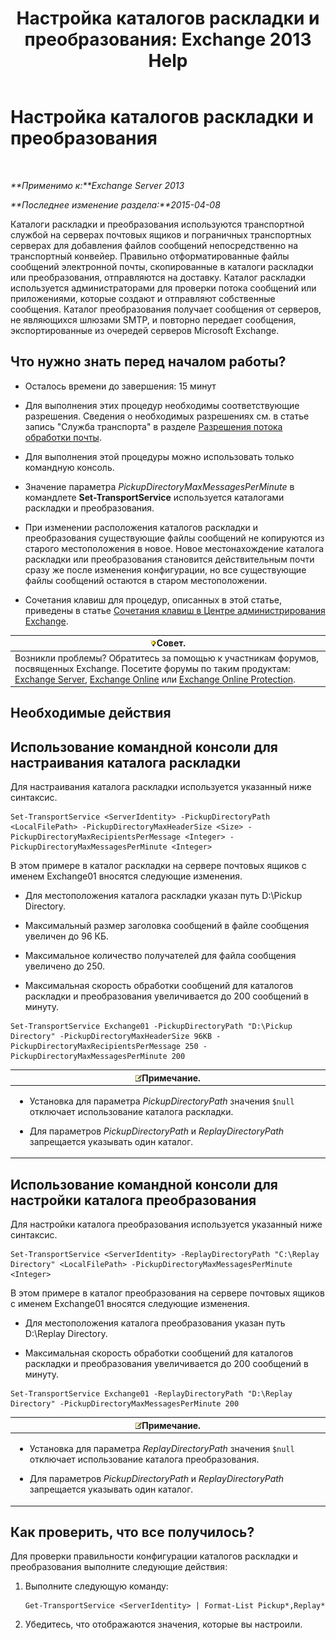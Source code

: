 ﻿---
title: 'Настройка каталогов раскладки и преобразования: Exchange 2013 Help'
TOCTitle: Настройка каталогов раскладки и преобразования
ms:assetid: c9ca7358-9a08-4f57-89d0-910e4438df8a
ms:mtpsurl: https://technet.microsoft.com/ru-ru/library/Bb124549(v=EXCHG.150)
ms:contentKeyID: 50489208
ms.date: 04/30/2018
mtps_version: v=EXCHG.150
ms.translationtype: HT
---

# Настройка каталогов раскладки и преобразования

 

_**Применимо к:**Exchange Server 2013_

_**Последнее изменение раздела:**2015-04-08_

Каталоги раскладки и преобразования используются транспортной службой на серверах почтовых ящиков и пограничных транспортных серверах для добавления файлов сообщений непосредственно на транспортный конвейер. Правильно отформатированные файлы сообщений электронной почты, скопированные в каталоги раскладки или преобразования, отправляются на доставку. Каталог раскладки используется администраторами для проверки потока сообщений или приложениями, которые создают и отправляют собственные сообщения. Каталог преобразования получает сообщения от серверов, не являющихся шлюзами SMTP, и повторно передает сообщения, экспортированные из очередей серверов Microsoft Exchange.

## Что нужно знать перед началом работы?

  - Осталось времени до завершения: 15 минут

  - Для выполнения этих процедур необходимы соответствующие разрешения. Сведения о необходимых разрешениях см. в статье запись "Служба транспорта" в разделе [Разрешения потока обработки почты](mail-flow-permissions-exchange-2013-help.md).

  - Для выполнения этой процедуры можно использовать только командную консоль.

  - Значение параметра *PickupDirectoryMaxMessagesPerMinute* в командлете **Set-TransportService** используется каталогами раскладки и преобразования.

  - При изменении расположения каталогов раскладки и преобразования существующие файлы сообщений не копируются из старого местоположения в новое. Новое местонахождение каталога раскладки или преобразования становится действительным почти сразу же после изменения конфигурации, но все существующие файлы сообщений остаются в старом местоположении.

  - Сочетания клавиш для процедур, описанных в этой статье, приведены в статье [Сочетания клавиш в Центре администрирования Exchange](keyboard-shortcuts-in-the-exchange-admin-center-exchange-online-protection-help.md).

<table>
<thead>
<tr class="header">
<th><img src="images/Bb124558.tip(EXCHG.150).gif" title="Совет" alt="Совет" />Совет.</th>
</tr>
</thead>
<tbody>
<tr class="odd">
<td>Возникли проблемы? Обратитесь за помощью к участникам форумов, посвященных Exchange. Посетите форумы по таким продуктам: <a href="https://go.microsoft.com/fwlink/p/?linkid=60612">Exchange Server</a>, <a href="https://go.microsoft.com/fwlink/p/?linkid=267542">Exchange Online</a> или <a href="https://go.microsoft.com/fwlink/p/?linkid=285351">Exchange Online Protection</a>.</td>
</tr>
</tbody>
</table>


## Необходимые действия

## Использование командной консоли для настраивания каталога раскладки

Для настраивания каталога раскладки используется указанный ниже синтаксис.

    Set-TransportService <ServerIdentity> -PickupDirectoryPath <LocalFilePath> -PickupDirectoryMaxHeaderSize <Size> -PickupDirectoryMaxRecipientsPerMessage <Integer> -PickupDirectoryMaxMessagesPerMinute <Integer>

В этом примере в каталог раскладки на сервере почтовых ящиков с именем Exchange01 вносятся следующие изменения.

  - Для местоположения каталога раскладки указан путь D:\\Pickup Directory.

  - Максимальный размер заголовка сообщений в файле сообщения увеличен до 96 КБ.

  - Максимальное количество получателей для файла сообщения увеличено до 250.

  - Максимальная скорость обработки сообщений для каталогов раскладки и преобразования увеличивается до 200 сообщений в минуту.

<!-- end list -->

    Set-TransportService Exchange01 -PickupDirectoryPath "D:\Pickup Directory" -PickupDirectoryMaxHeaderSize 96KB -PickupDirectoryMaxRecipientsPerMessage 250 -PickupDirectoryMaxMessagesPerMinute 200

<table>
<colgroup>
<col style="width: 100%" />
</colgroup>
<thead>
<tr class="header">
<th><img src="images/JJ126620.note(EXCHG.150).gif" title="Примечание" alt="Примечание" />Примечание.</th>
</tr>
</thead>
<tbody>
<tr class="odd">
<td><ul>
<li><p>Установка для параметра <em>PickupDirectoryPath</em> значения <code>$null</code> отключает использование каталога раскладки.</p></li>
<li><p>Для параметров <em>PickupDirectoryPath</em> и <em>ReplayDirectoryPath</em> запрещается указывать один каталог.</p></li>
</ul></td>
</tr>
</tbody>
</table>


## Использование командной консоли для настройки каталога преобразования

Для настройки каталога преобразования используется указанный ниже синтаксис.

    Set-TransportService <ServerIdentity> -ReplayDirectoryPath "C:\Replay Directory" <LocalFilePath> -PickupDirectoryMaxMessagesPerMinute <Integer>

В этом примере в каталог преобразования на сервере почтовых ящиков с именем Exchange01 вносятся следующие изменения.

  - Для местоположения каталога преобразования указан путь D:\\Replay Directory.

  - Максимальная скорость обработки сообщений для каталогов раскладки и преобразования увеличивается до 200 сообщений в минуту.

<!-- end list -->

    Set-TransportService Exchange01 -ReplayDirectoryPath "D:\Replay Directory" -PickupDirectoryMaxMessagesPerMinute 200

<table>
<colgroup>
<col style="width: 100%" />
</colgroup>
<thead>
<tr class="header">
<th><img src="images/JJ126620.note(EXCHG.150).gif" title="Примечание" alt="Примечание" />Примечание.</th>
</tr>
</thead>
<tbody>
<tr class="odd">
<td><ul>
<li><p>Установка для параметра <em>ReplayDirectoryPath</em> значения <code>$null</code> отключает использование каталога преобразования.</p></li>
<li><p>Для параметров <em>PickupDirectoryPath</em> и <em>ReplayDirectoryPath</em> запрещается указывать один каталог.</p></li>
</ul></td>
</tr>
</tbody>
</table>


## Как проверить, что все получилось?

Для проверки правильности конфигурации каталогов раскладки и преобразования выполните следующие действия:

1.  Выполните следующую команду:
    
        Get-TransportService <ServerIdentity> | Format-List Pickup*,Replay*

2.  Убедитесь, что отображаются значения, которые вы настроили.

